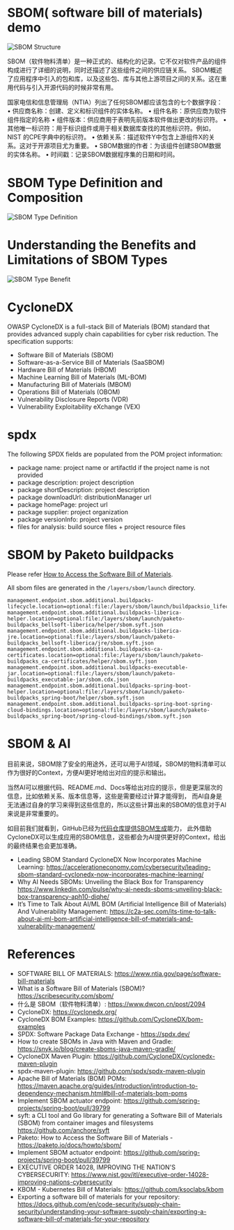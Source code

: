 SBOM( software bill of materials) demo
======================================

![SBOM Structure](sbom-structure.png)

SBOM（软件物料清单）是一种正式的、结构化的记录。它不仅对软件产品的组件构成进行了详细的说明，同时还描述了这些组件之间的供应链关系。
SBOM概述了应用程序中引入的包和库，以及这些包、库与其他上游项目之间的关系。这在重用代码与引入开源代码的时候非常有用。

国家电信和信息管理局（NTIA）列出了任何SBOM都应该包含的七个数据字段： • 供应商名称：创建、定义和标识组件的实体名称。 • 组件名称：原供应商为软件组件指定的名称 • 组件版本：供应商用于表明先前版本软件做出更改的标识符。 • 其他唯一标识符：用于标识组件或用于相关数据库查找的其他标识符。例如，NIST 的CPE字典中的标识符。 • 依赖关系：描述软件Y中包含上游组件X的关系。这对于开源项目尤为重要。 • SBOM数据的作者：为该组件创建SBOM数据的实体名称。 • 时间戳：记录SBOM数据程序集的日期和时间。

# SBOM Type Definition and Composition

![SBOM Type Definition](src/site/images/sbom-type-definition.png)

# Understanding the Benefits and Limitations of SBOM Types

![SBOM Type Benefit](src/site/images/sbom-type-benefit.png)

# CycloneDX

OWASP CycloneDX is a full-stack Bill of Materials (BOM) standard that provides advanced supply chain capabilities for cyber risk reduction.
The specification supports:

* Software Bill of Materials (SBOM)
* Software-as-a-Service Bill of Materials (SaaSBOM)
* Hardware Bill of Materials (HBOM)
* Machine Learning Bill of Materials (ML-BOM)
* Manufacturing Bill of Materials (MBOM)
* Operations Bill of Materials (OBOM)
* Vulnerability Disclosure Reports (VDR)
* Vulnerability Exploitability eXchange (VEX)

# spdx

The following SPDX fields are populated from the POM project information:

- package name: project name or artifactId if the project name is not provided
- package description: project description
- package shortDescription: project description
- package downloadUrl: distributionManager url
- package homePage: project url
- package supplier: project organization
- package versionInfo: project version
- files for analysis: build source files + project resource files

# SBOM by Paketo buildpacks

Please refer [How to Access the Software Bill of Materials](https://paketo.io/docs/howto/sbom/).

All sbom files are generated in the `/layers/sbom/launch` directory.

```
management.endpoint.sbom.additional.buildpacks-lifecycle.location=optional:file:/layers/sbom/launch/buildpacksio_lifecycle/launcher/sbom.cdx.json
management.endpoint.sbom.additional.buildpacks-liberica-helper.location=optional:file:/layers/sbom/launch/paketo-buildpacks_bellsoft-liberica/helper/sbom.syft.json
management.endpoint.sbom.additional.buildpacks-liberica-jre.location=optional:file:/layers/sbom/launch/paketo-buildpacks_bellsoft-liberica/jre/sbom.syft.json
management.endpoint.sbom.additional.buildpacks-ca-certificates.location=optional:file:/layers/sbom/launch/paketo-buildpacks_ca-certificates/helper/sbom.syft.json
management.endpoint.sbom.additional.buildpacks-executable-jar.location=optional:file:/layers/sbom/launch/paketo-buildpacks_executable-jar/sbom.cdx.json
management.endpoint.sbom.additional.buildpacks-spring-boot-helper.location=optional:file:/layers/sbom/launch/paketo-buildpacks_spring-boot/helper/sbom.syft.json
management.endpoint.sbom.additional.buildpacks-spring-boot-spring-cloud-bindings.location=optional:file:/layers/sbom/launch/paketo-buildpacks_spring-boot/spring-cloud-bindings/sbom.syft.json
```

# SBOM & AI

目前来说，SBOM除了安全的用途外，还可以用于AI领域，SBOM的物料清单可以作为很好的Context，方便AI更好地给出对应的提示和输出。

当然AI可以根据代码、README.md、Docs等给出对应的提示，但是更深层次的信息，比如依赖关系、版本信息等，这些是需要经过计算才能得到，
而AI自身是无法通过自身的学习来得到这些信息的，所以这些计算出来的SBOM的信息对于AI来说是非常重要的。

如目前我们就看到，GitHub已经为[代码仓库提供SBOM生成](https://docs.github.com/en/code-security/supply-chain-security/understanding-your-software-supply-chain/exporting-a-software-bill-of-materials-for-your-repository)能力，
此外借助CycloneDX可以生成应用的SBOM信息，这些都会为AI提供更好的Context，给出的最终结果也会更加准确。

* Leading SBOM Standard CycloneDX Now Incorporates Machine Learning: https://accelerationeconomy.com/cybersecurity/leading-sbom-standard-cyclonedx-now-incorporates-machine-learning/
* Why AI Needs SBOMs: Unveiling the Black Box for Transparency https://www.linkedin.com/pulse/why-ai-needs-sboms-unveiling-black-box-transparency-aph10-diqhe/
* It’s Time to Talk About AI/ML BOM (Artificial Intelligence Bill of Materials) And Vulnerability Management: https://c2a-sec.com/its-time-to-talk-about-ai-ml-bom-artificial-intelligence-bill-of-materials-and-vulnerability-management/

# References

* SOFTWARE BILL OF MATERIALS: https://www.ntia.gov/page/software-bill-materials
* What is a Software Bill of Materials (SBOM)? https://scribesecurity.com/sbom/
* 什么是 SBOM（软件物料清单）: https://www.dwcon.cn/post/2094
* CycloneDX: https://cyclonedx.org/
* CycloneDX BOM Examples: https://github.com/CycloneDX/bom-examples
* SPDX: Software Package Data Exchange - https://spdx.dev/
* How to create SBOMs in Java with Maven and Gradle: https://snyk.io/blog/create-sboms-java-maven-gradle/
* CycloneDX Maven Plugin: https://github.com/CycloneDX/cyclonedx-maven-plugin
* spdx-maven-plugin: https://github.com/spdx/spdx-maven-plugin
* Apache Bill of Materials (BOM) POMs: https://maven.apache.org/guides/introduction/introduction-to-dependency-mechanism.html#bill-of-materials-bom-poms
* Implement SBOM actuator endpoint: https://github.com/spring-projects/spring-boot/pull/39799
* syft: a CLI tool and Go library for generating a Software Bill of Materials (SBOM) from container images and filesystems https://github.com/anchore/syft
* Paketo: How to Access the Software Bill of Materials - https://paketo.io/docs/howto/sbom/
* Implement SBOM actuator endpoint: https://github.com/spring-projects/spring-boot/pull/39799
* EXECUTIVE ORDER 14028, IMPROVING THE NATION'S CYBERSECURITY: https://www.nist.gov/itl/executive-order-14028-improving-nations-cybersecurity
* KBOM - Kubernetes Bill of Materials: https://github.com/ksoclabs/kbom
* Exporting a software bill of materials for your repository: https://docs.github.com/en/code-security/supply-chain-security/understanding-your-software-supply-chain/exporting-a-software-bill-of-materials-for-your-repository